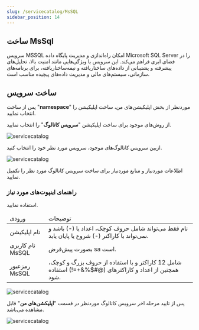 ```yaml
---
slug: /servicecatalog/MsSQL
sidebar_position: 14
---
```

## ساخت MsSql
سرویس MSSQL امکان راه‌اندازی و مدیریت پایگاه داده Microsoft SQL Server را در فضای ابری فراهم می‌کند. این سرویس با ویژگی‌هایی مانند امنیت بالا، تحلیل‌های پیشرفته و پشتیبانی از داده‌های ساختاریافته و نیمه‌ساختاریافته، برای برنامه‌های سازمانی، سیستم‌های مالی و مدیریت داده‌های پیچیده مناسب است.


## ساخت سرویس

پس از ساخت "**namespace**" موردنظر از بخش اپلیکیشن‌های من، ساخت اپلیکیشن را انتخاب نمایید.

از روش‌های موجود برای ساخت اپلیکیشن "**سرویس کاتالوگ**" را انتخاب نمایید.

![servicecatalog](/img/servicecatalog/servicecatalog00.png)

ازبین سرویس کاتالوگ‌های موجود، سرویس مورد نظر خود را انتخاب کنید.

![servicecatalog](/img/servicecatalog/servicecatalog000.png)

اطلاعات موردنیاز و منابع موردنیاز برای ساخت سرویس کاتالوگ مورد نظر را تکمیل نمایید.

### راهنمای اینپوت‌های مورد نیاز
 استفاده نمایید.
 

 <table>
    <thead>
        <tr>
            <td>ورودی</td>
            <td>توضیحات</td>
        </tr>
    </thead>
    <tbody>
        <tr>
            <td>نام اپلیکیشن</td>
            <td>نام فقط می‌تواند شامل حروف کوچک، اعداد یا (-) باشد و نمی‌تواند با کاراکتر (-) شروع یا پایان یابد.</td>
        </tr>
        <tr>
            <td>نام کاربری MsSQL</td>
            <td>بصورت پیش‌فرض sa است.</td>
        </tr>
        <tr>
            <td>رمزعبور MsSQL</td>
            <td>شامل 12 کاراکتر و با استفاده از حروف بزرگ و کوچک، همچنین از اعداد و کاراکتر‌های (@#$%&+=!) استفاده شود.</td>
        </tr>
    </tbody>
</table>


![servicecatalog](/img/servicecatalog/servicecatalog27.png)

 پس از تایید مرحله اخر سرویس کاتالوگ موردنظر در قسمت "**اپلیکشن‌های من**" قابل مشاهده می‌باشد.
 
 ![servicecatalog](/img/servicecatalog/servicecatalog28.png)

